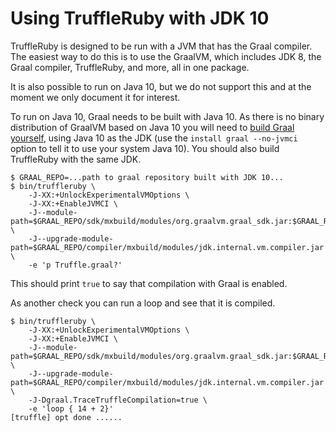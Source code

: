 # Using TruffleRuby with JDK 10

TruffleRuby is designed to be run with a JVM that has the Graal compiler. The
easiest way to do this is to use the GraalVM, which includes JDK 8, the Graal
compiler, TruffleRuby, and more, all in one package.

It is also possible to run on Java 10, but we do not support this and at the
moment we only document it for interest.

To run on Java 10, Graal needs to be built with Java 10. As there is no binary
distribution of GraalVM based on Java 10 you will need to [build Graal
yourself](../contributor/building-graal.md), using Java 10 as the JDK (use the
`install graal --no-jvmci` option to tell it to use your system Java 10). You
should also build TruffleRuby with the same JDK.

```
$ GRAAL_REPO=...path to graal repository built with JDK 10...
$ bin/truffleruby \
    -J-XX:+UnlockExperimentalVMOptions \
    -J-XX:+EnableJVMCI \
    -J--module-path=$GRAAL_REPO/sdk/mxbuild/modules/org.graalvm.graal_sdk.jar:$GRAAL_REPO/truffle/mxbuild/modules/com.oracle.truffle.truffle_api.jar \
    -J--upgrade-module-path=$GRAAL_REPO/compiler/mxbuild/modules/jdk.internal.vm.compiler.jar \
    -e 'p Truffle.graal?'
```

This should print `true` to say that compilation with Graal is enabled.

As another check you can run a loop and see that it is compiled.

```
$ bin/truffleruby \
    -J-XX:+UnlockExperimentalVMOptions \
    -J-XX:+EnableJVMCI \
    -J--module-path=$GRAAL_REPO/sdk/mxbuild/modules/org.graalvm.graal_sdk.jar:$GRAAL_REPO/truffle/mxbuild/modules/com.oracle.truffle.truffle_api.jar \
    -J--upgrade-module-path=$GRAAL_REPO/compiler/mxbuild/modules/jdk.internal.vm.compiler.jar \
    -J-Dgraal.TraceTruffleCompilation=true \
    -e 'loop { 14 + 2}'
[truffle] opt done ......
```
